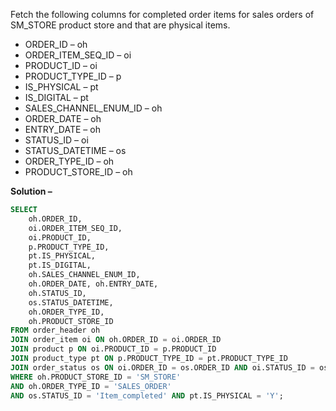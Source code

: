 Fetch the following columns for completed order items for sales orders of SM_STORE product store and that are physical items.
- ORDER_ID – oh
- ORDER_ITEM_SEQ_ID – oi
- PRODUCT_ID – oi
- PRODUCT_TYPE_ID – p
- IS_PHYSICAL – pt
- IS_DIGITAL – pt
- SALES_CHANNEL_ENUM_ID – oh
- ORDER_DATE – oh
- ENTRY_DATE – oh
- STATUS_ID – oi 
- STATUS_DATETIME – os
- ORDER_TYPE_ID – oh
- PRODUCT_STORE_ID – oh

**Solution –**
```sql
SELECT 
    oh.ORDER_ID, 
    oi.ORDER_ITEM_SEQ_ID,
    oi.PRODUCT_ID, 
    p.PRODUCT_TYPE_ID, 
    pt.IS_PHYSICAL, 
    pt.IS_DIGITAL, 
    oh.SALES_CHANNEL_ENUM_ID, 
    oh.ORDER_DATE, oh.ENTRY_DATE, 
    oh.STATUS_ID, 
    os.STATUS_DATETIME, 
    oh.ORDER_TYPE_ID, 
    oh.PRODUCT_STORE_ID  
FROM order_header oh 
JOIN order_item oi ON oh.ORDER_ID = oi.ORDER_ID 
JOIN product p ON oi.PRODUCT_ID = p.PRODUCT_ID 
JOIN product_type pt ON p.PRODUCT_TYPE_ID = pt.PRODUCT_TYPE_ID 
JOIN order_status os ON oi.ORDER_ID = os.ORDER_ID AND oi.STATUS_ID = os.STATUS_ID AND oi.ORDER_ITEM_SEQ_ID = os.ORDER_ITEM_SEQ_ID  
WHERE oh.PRODUCT_STORE_ID = 'SM_STORE' 
AND oh.ORDER_TYPE_ID = 'SALES_ORDER' 
AND os.STATUS_ID = 'Item_completed' AND pt.IS_PHYSICAL = 'Y';
```